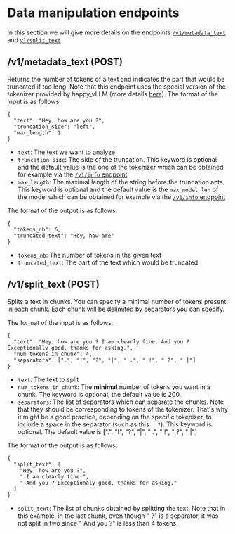# Data manipulation endpoints

In this section we will give more details on the endpoints [`/v1/metadata_text`](#v1metadata_text-post) and [`v1/split_text`](#v1split_text-post)

## /v1/metadata_text (POST)

Returns the number of tokens of a text and indicates the part that would be truncated if too long. Note that this endpoint uses the special version of the tokenizer provided by happy_vLLM (more details [here](tokenizer.md#vanilla-tokenizer-vs-happy_vllm-tokenizer)). The format of the input is as follows:

```
{
  "text": "Hey, how are you ?",
  "truncation_side": "left",
  "max_length": 2
}
```

 - `text`: The text we want to analyze
 - `truncation_side`: The side of the truncation. This keyword is optional and the default value is the one of the tokenizer which can be obtained for example via the [`/v1/info` endpoint](technical.md#v1info-get)
 - `max_length`: The maximal length of the string before the truncation acts. This keyword is optional and the default value is the `max_model_len` of the model which can be obtained for example via the [`/v1/info` endpoint](technical.md#v1info-get)

The format of the output is as follows:

```
{
  "tokens_nb": 6,
  "truncated_text": "Hey, how are"
}
```

 - `tokens_nb`: The number of tokens in the given text
 - `truncated_text`: The part of the text which would be truncated

## /v1/split_text (POST)

Splits a text in chunks. You can specify a minimal number of tokens present in each chunk. Each chunk will be delimited by separators you can specify. 

The format of the input is as follows:

```
{
  "text": "Hey, how are you ? I am clearly fine. And you ? Exceptionally good, thanks for asking.",
  "num_tokens_in_chunk": 4,
  "separators": [".", "!", "?", "|", " .", " !", " ?", " |"]
}
```
 
 - `text`: The text to split
 - `num_tokens_in_chunk`: The **minimal** number of tokens you want in a chunk. The keyword is optional, the default value is 200.
 - `separators`: The list of separators which can separate the chunks. Note that they should be corresponding to tokens of the tokenizer. That's why it might be a good practice, depending on the specific tokenizer, to include a space in the separator (such as this : ` ?`). This keyword is optional. The default value is [".", "!", "?", "|", " .", " !", " ?", " |"]

The format of the output is as follows:

```
{
  "split_text": [
    "Hey, how are you ?",
    " I am clearly fine.",
    " And you ? Exceptionaly good, thanks for asking."
  ]
}
```

 - `split_text`: The list of chunks obtained by splitting the text. Note that in this example, in the last chunk, even though " ?" is a separator, it was not split in two since " And you ?" is less than 4 tokens.
